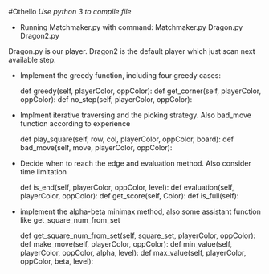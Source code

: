 #Othello
*Use python 3 to compile file*
* Running Matchmaker.py with command:
    Matchmaker.py Dragon.py Dragon2.py

Dragon.py is our player. Dragon2 is the default player which just scan next available step.



	
* Implement the greedy function, including four greedy cases:
	
	def greedy(self, playerColor, oppColor):
	def get_corner(self, playerColor, oppColor):
	def no_step(self, playerColor, oppColor):	

* Implment iterative traversing and the picking strategy. Also bad_move function according to experience
	
	def play_square(self, row, col, playerColor, oppColor, board):
    def bad_move(self, move, playerColor, oppColor):
  

* Decide when to reach the edge and evaluation method. Also consider time limitation

    def is_end(self, playerColor, oppColor, level):
    def evaluation(self, playerColor, oppColor):
    def get_score(self, Color):
    def is_full(self):

* implement the alpha-beta minimax method, also some assistant function like get_square_num_from_set

    def get_square_num_from_set(self, square_set, playerColor, oppColor):
    def make_move(self, playerColor, oppColor):
    def min_value(self, playerColor, oppColor, alpha, level):
    def max_value(self, playerColor, oppColor, beta, level):

